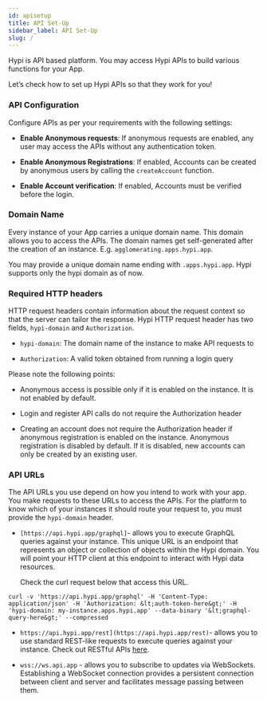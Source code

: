 ```yaml
---
id: apisetup
title: API Set-Up
sidebar_label: API Set-Up
slug: /
---
```


Hypi is API based platform. You may access Hypi APIs to build various functions for your App. 

Let’s check how to set up Hypi APIs so that they work for you!

### API Configuration

Configure APIs as per your requirements with the following settings:

+ **Enable Anonymous requests**: If anonymous requests are enabled, any user may access the APIs without any authentication token.

+ **Enable Anonymous Registrations**: If enabled, Accounts can be created by anonymous users by calling the `createAccount` function.

+ **Enable Account verification**: If enabled, Accounts must be verified before the login.

### Domain Name

Every instance of your App carries a unique domain name. This domain allows you to access the APIs. The domain names get self-generated after the creation of an instance. 
E.g. `agglomerating.apps.hypi.app`.

You may provide a unique domain name ending with `.apps.hypi.app`. Hypi supports only the hypi domain as of now.

### Required HTTP headers

HTTP request headers contain information about the request context so that the server can tailor the response. Hypi HTTP request header has two fields, `hypi-domain` and `Authorization`.

+ `hypi-domain`: The domain name of the instance to make API requests to

+ `Authorization`: A valid token obtained from running a login query

Please note the following points:

* Anonymous access is possible only if it is enabled on the instance. It is not enabled by default.

* Login and register API calls do not require the Authorization header

* Creating an account does not require the Authorization header if anonymous registration is enabled on the instance. Anonymous registration is disabled by default. If it is disabled, new accounts can only be created by an existing user.

### API URLs

The API URLs you use depend on how you intend to work with your app. You make requests to these URLs to access the APIs. For the platform to know which of your instances it should route your request to, you must provide the `hypi-domain` header.

+ `[https://api.hypi.app/graphql]`- allows you to execute GraphQL queries against your instance. This unique URL is an endpoint that represents an object or collection of objects within the Hypi domain. You will point your HTTP client at this endpoint to interact with Hypi data resources.

     Check the curl request below that access this URL.
      
```
curl -v 'https://api.hypi.app/graphql' -H 'Content-Type: application/json' -H 'Authorization: &lt;auth-token-here&gt;' -H 'hypi-domain: my-instance.apps.hypi.app' --data-binary '&lt;graphql-query-here&gt;' --compressed
```

+ `https://api.hypi.app/rest](https://api.hypi.app/rest)`- allows you to use standard REST-like requests to execute queries against your instance. Check out RESTful APIs [here](#).

+ `wss://ws.api.app` - allows you to subscribe to updates via WebSockets. Establishing a WebSocket connection provides a persistent connection between client and server and facilitates message passing between them.